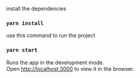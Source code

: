 install the dependencies

### `yarn install`

use this command to run the project

### `yarn start`

Runs the app in the development mode.<br>
Open [http://localhost:3000](http://localhost:3000) to view it in the browser.
